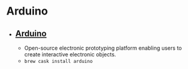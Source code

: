 # Arduino
- [Arduino](https://www.arduino.cc/)
  - 
  - Open-source electronic prototyping platform enabling users to create interactive electronic objects.
  - `brew cask install arduino`

